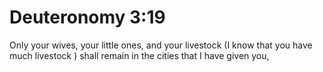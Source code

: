 # Deuteronomy 3:19

Only your wives, your little ones, and your livestock (I know that you have much livestock ) shall remain in the cities that I have given you,
